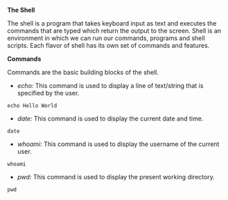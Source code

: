 **The Shell**

The shell is a program that takes keyboard input as text and executes the commands that are typed which return the output to the screen. Shell is an environment in which we can run our commands, programs and shell scripts. Each flavor of shell has its own set of commands and features.

**Commands**

Commands are the basic building blocks of the shell.

- *echo:* This command is used to display a line of text/string that is specified by the user.

```
echo Hello World
```

- *date:* This command is used to display the current date and time.

```
date
```

- *whoami:* This command is used to display the username of the current user.

```
whoami
```

- *pwd:* This command is used to display the present working directory.

```
pwd
```